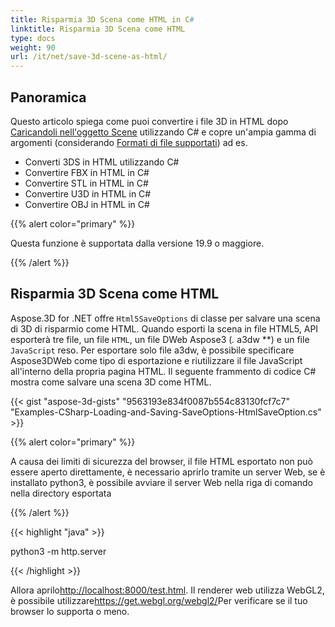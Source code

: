 ```yaml
---
title: Risparmia 3D Scena come HTML in C#
linktitle: Risparmia 3D Scena come HTML
type: docs
weight: 90
url: /it/net/save-3d-scene-as-html/
---
```

##  **Panoramica**

Questo articolo spiega come puoi convertire i file 3D in HTML dopo [Caricandoli nell'oggetto Scene](https://docs.aspose.com/3d/net/create-and-read-an-existing-3d-scene/) utilizzando C# e copre un'ampia gamma di argomenti (considerando [Formati di file supportati](https://docs.aspose.com/3d/net/supported-file-formats/)) ad es.

- Converti 3DS in HTML utilizzando C#
- Convertire FBX in HTML in C#
- Convertire STL in HTML in C#
- Convertire U3D in HTML in C#
- Convertire OBJ in HTML in C#


{{% alert color="primary" %}} 

Questa funzione è supportata dalla versione 19.9 o maggiore.

{{% /alert %}} 
##  **Risparmia 3D Scena come HTML**
Aspose.3D for .NET offre `Html5SaveOptions` di classe per salvare una scena di 3D di risparmio come HTML. Quando esporti la scena in file HTML5, API esporterà tre file, un file `HTML`, un file DWeb Aspose3 (*.* a3dw **) e un file `JavaScript` reso. Per esportare solo file a3dw, è possibile specificare Aspose3DWeb come tipo di esportazione e riutilizzare il file JavaScript all'interno della propria pagina HTML. Il seguente frammento di codice C# mostra come salvare una scena 3D come HTML.



{{< gist "aspose-3d-gists" "9563193e834f0087b554c83130fcf7c7" "Examples-CSharp-Loading-and-Saving-SaveOptions-HtmlSaveOption.cs" >}}

{{% alert color="primary" %}} 

A causa dei limiti di sicurezza del browser, il file HTML esportato non può essere aperto direttamente, è necessario aprirlo tramite un server Web, se è installato python3, è possibile avviare il server Web nella riga di comando nella directory esportata

{{% /alert %}} 

{{< highlight "java" >}}

 python3 -m http.server

{{< /highlight >}}

Allora aprilo<http://localhost:8000/test.html>. Il renderer web utilizza WebGL2, è possibile utilizzare<https://get.webgl.org/webgl2/>Per verificare se il tuo browser lo supporta o meno.


